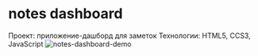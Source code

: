 # notes dashboard
Проект: приложение-дашборд для заметок 
Технологии: HTML5, CCS3, JavaScript
![notes-dashboard-demo](https://user-images.githubusercontent.com/71700969/124923055-c4b9cf00-e002-11eb-8c57-2c4356993555.png)
